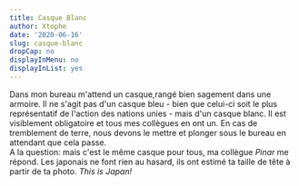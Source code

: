 ```yaml
---
title: Casque Blanc
author: Xtophe
date: '2020-06-16'
slug: casque-blanc
dropCap: no
displayInMenu: no
displayInList: yes
---
```



Dans mon bureau m'attend un casque,rangé bien sagement dans une armoire. Il ne s'agit pas d'un casque bleu -  bien que celui-ci soit le plus représentatif de l'action des nations unies - mais d'un casque blanc. Il est visiblement obligatoire et tous mes collègues en ont un.  En cas de tremblement de terre, nous devons le mettre et plonger sous le bureau en attendant que cela passe.  
A la question: mais c'est le même casque pour tous, ma collègue *Pinar* me répond. Les japonais ne font rien au hasard, ils ont estimé ta taille de tête à partir de ta photo. *This is Japan!*
